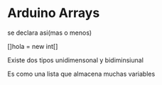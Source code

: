 # Arduino Arrays

se declara asi(mas o menos)

[]hola = new int[] 

Existe dos tipos unidimensonal y bidiminsiunal 

Es como una lista que almacena muchas variables
